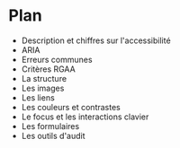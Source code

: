 

# Plan

* Description et chiffres sur l'accessibilité
* ARIA
* Erreurs communes
* Critères RGAA
* La structure
* Les images
* Les liens
* Les couleurs et contrastes
* Le focus et les interactions clavier
* Les formulaires
* Les outils d'audit


